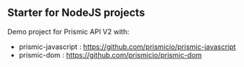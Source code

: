 ## Starter for NodeJS projects
Demo project for Prismic API V2 with:
- prismic-javascript : https://github.com/prismicio/prismic-javascript
- prismic-dom : https://github.com/prismicio/prismic-dom